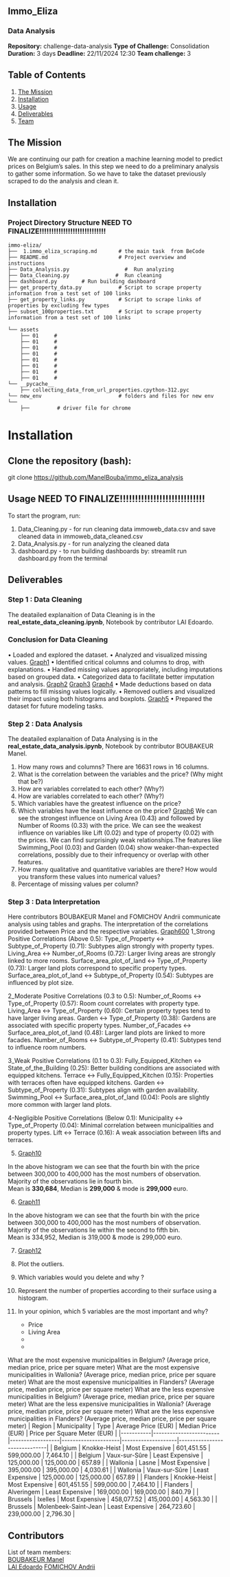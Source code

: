 ## **Immo_Eliza**
### **Data Analysis**
**Repository:** challenge-data-analysis
**Type of Challenge:** Consolidation
**Duration:** 3 days
**Deadline:** 22/11/2024 12:30
**Team challenge:** 3

## Table of Contents
1. [The Mission](#The-Mission)
2. [Installation](#Installation)
3. [Usage](#usage)
4. [Deliverables](#deliverables)
5. [Team](#team)

## The Mission
We are continuing our path for creation a machine learning model to predict prices on Belgium’s sales. In this step we need to do a preliminary analysis to gather some information. So we have to take the dataset previously scraped to do the analysis and clean it.

## Installation
### Project Directory Structure NEED TO FINALIZE!!!!!!!!!!!!!!!!!!!!!!!!!!!!

```plaintext
immo-eliza/
├──  1.immo_eliza_scraping.md       # the main task  from BeCode
├── README.md                       # Project overview and instructions
├── Data_Analysis.py                  #  Run analyzing
├── Data_Cleaning.py               #  Run cleaning
├── dashboard.py        # Run building dashboard
├── get_property_data.py            # Script to scrape property information from a test set of 100 links
├── get_property_links.py           # Script to scrape links of properties by excluding few types
├── subset_100properties.txt        # Script to scrape property information from a test set of 100 links

└── assets
    ├── 01     # 
    ├── 01     # 
    ├── 01     # 
    ├── 01     # 
    ├── 01     # 
    ├── 01     # 
    ├── 01     # 
    ├── 01     # 
└── __pycache__
    ├── collecting_data_from_url_properties.cpython-312.pyc
└── new_env                         # folders and files for new env
└── 
    ├──         # driver file for chrome
```

# Installation
## Clone the repository (bash):

git clone https://github.com/ManelBouba/immo_eliza_analysis

## Usage NEED TO FINALIZE!!!!!!!!!!!!!!!!!!!!!!!!!!!!

To start the program, run:
1) Data_Cleaning.py - for run cleaning data immoweb_data.csv and save cleaned data in immoweb_data_cleaned.csv
2) Data_Analysis.py - for run analyzing the cleaned data 
3) dashboard.py - to run building dashboards by: streamlit run dashboard.py from the terminal

## Deliverables
### **Step 1 : Data Cleaning**
The deatailed explanaition of Data Cleaning is in the **real_estate_data_cleaning.ipynb**, Notebook by contributor LAI Edoardo.

### **Conclusion for Data Cleaning**
• Loaded and explored the dataset.
• Analyzed and visualized missing values.
[Graph1](./assets/01.png)
• Identified critical columns and columns to drop, with explanations.
• Handled missing values appropriately, including imputations based on grouped data.
• Categorized data to facilitate better imputation and analysis.
[Graph2](./assets/02.png)
[Graph3](./assets/03.png)
[Graph4](./assets/04.png)
• Made deductions based on data patterns to fill missing values logically.
• Removed outliers and visualized their impact using both histograms and boxplots.
[Graph5](./assets/05.png)
• Prepared the dataset for future modeling tasks.

### **Step 2 : Data Analysis**
The deatailed explanaition of Data Analysing is in the **real_estate_data_analysis.ipynb**, Notebook by contributor BOUBAKEUR Manel.
1. How many rows and columns?
There are 16631 rows in  16 columns.
2. What is the correlation between the variables and the price? (Why might that be?)
3. How are variables correlated to each other? (Why?)
4. How are variables correlated to each other? (Why?)
5. Which variables have the greatest influence on the price?
6. Which variables have the least influence on the price?
[Graph6](./assets/06.png)
We can see the strongest influence on Living Area (0.43) and followed by Number of Rooms (0.33) with the price.
We can see the weakest influence on variables like Lift (0.02) and type of property (0.02) with the prices.
We can find surprisingly weak relationships.The features like Swimming_Pool (0.03) and Garden (0.04) show weaker-than-expected correlations, possibly due to their infrequency or overlap with other features.
7. How many qualitative and quantitative variables are there? How would you transform these values into numerical values?
8. Percentage of missing values per column?



### **Step 3 : Data Interpretation**
Here contributors BOUBAKEUR Manel and FOMICHOV Andrii communicate analysis using tables and graphs. 
The interpretation of the correlations provided between Price and the respective variables.
[Graph600](./assets/0006.png)
1_Strong Positive Correlations (Above 0.5): Type_of_Property ↔ Subtype_of_Property (0.71): Subtypes align strongly with property types. Living_Area ↔ Number_of_Rooms (0.72): Larger living areas are strongly linked to more rooms. Surface_area_plot_of_land ↔ Type_of_Property (0.73): Larger land plots correspond to specific property types. Surface_area_plot_of_land ↔ Subtype_of_Property (0.54): Subtypes are influenced by plot size.

2_Moderate Positive Correlations (0.3 to 0.5): Number_of_Rooms ↔ Type_of_Property (0.57): Room count correlates with property type. Living_Area ↔ Type_of_Property (0.60): Certain property types tend to have larger living areas. Garden ↔ Type_of_Property (0.38): Gardens are associated with specific property types. Number_of_Facades ↔ Surface_area_plot_of_land (0.48): Larger land plots are linked to more facades. Number_of_Rooms ↔ Subtype_of_Property (0.41): Subtypes tend to influence room numbers.

3_Weak Positive Correlations (0.1 to 0.3): Fully_Equipped_Kitchen ↔ State_of_the_Building (0.25): Better building conditions are associated with equipped kitchens. Terrace ↔ Fully_Equipped_Kitchen (0.15): Properties with terraces often have equipped kitchens. Garden ↔ Subtype_of_Property (0.31): Subtypes align with garden availability. Swimming_Pool ↔ Surface_area_plot_of_land (0.04): Pools are slightly more common with larger land plots.

4-Negligible Positive Correlations (Below 0.1): Municipality ↔ Type_of_Property (0.04): Minimal correlation between municipalities and property types. Lift ↔ Terrace (0.16): A weak association between lifts and terraces.

5. [Graph10](./assets/10.png)

In the above histogram we can see that the fourth bin with the price between 300,000 to 400,000 has the most numbers of observation.  
Majority of the observations lie in fourth bin.  
Mean is **330,684**, Median is **299,000** & mode is **299,000** euro.

6. [Graph11](./assets/11.png)

In the above histogram we can see that the fourth bin with the price between 300,000 to 400,000 has the most numbers of observation.  
Majority of the observations lie within the second to fifth bin.  
Mean is 334,952, Median is 319,000 & mode is 299,000 euro.

7. [Graph12](./assets/12.png)




1. Plot the outliers.


2. Which variables would you delete and why ?


3. Represent the number of properties according to their surface using a histogram.


4. In your opinion, which 5 variables are the most important and why?
    - Price
    - Living Area
    - 
    - 
What are the most expensive municipalities in Belgium? (Average price, median price, price per square meter)
What are the most expensive municipalities in Wallonia? (Average price, median price, price per square meter)
What are the most expensive municipalities in Flanders? (Average price, median price, price per square meter)
What are the less expensive municipalities in Belgium? (Average price, median price, price per square meter)
What are the less expensive municipalities in Wallonia? (Average price, median price, price per square meter)
What are the less expensive municipalities in Flanders? (Average price, median price, price per square meter)
| Region    | Municipality           | Type             | Average Price (EUR) | Median Price (EUR) | Price per Square Meter (EUR) |
|-----------|------------------------|------------------|---------------------|--------------------|------------------------------|
| Belgium   | Knokke-Heist           | Most Expensive   | 601,451.55          | 599,000.00         | 7,464.10                     |
| Belgium   | Vaux-sur-Sûre          | Least Expensive  | 125,000.00          | 125,000.00         |   657.89                     |
| Wallonia  | Lasne                  | Most Expensive   | 395,000.00          | 395,000.00         | 4,030.61                     |
| Wallonia  | Vaux-sur-Sûre          | Least Expensive  | 125,000.00          | 125,000.00         |   657.89                     |
| Flanders  | Knokke-Heist           | Most Expensive   | 601,451.55          | 599,000.00         | 7,464.10                     |
| Flanders  | Alveringem             | Least Expensive  | 169,000.00          | 169,000.00         |   840.79                     |
| Brussels  | Ixelles                | Most Expensive   | 458,077.52          | 415,000.00         | 4,563.30                     |
| Brussels  | Molenbeek-Saint-Jean   | Least Expensive  | 264,723.60          | 239,000.00         | 2,796.30                     |



## Contributors
List of team members:  
[BOUBAKEUR Manel](https://www.linkedin.com/in/boubakeur-manel-52679a159/)  
[LAI Edoardo](https://www.linkedin.com/in/edoardo-lai/)
[FOMICHOV Andrii](https://www.linkedin.com/in/andrii-fomichov-73928642/)
